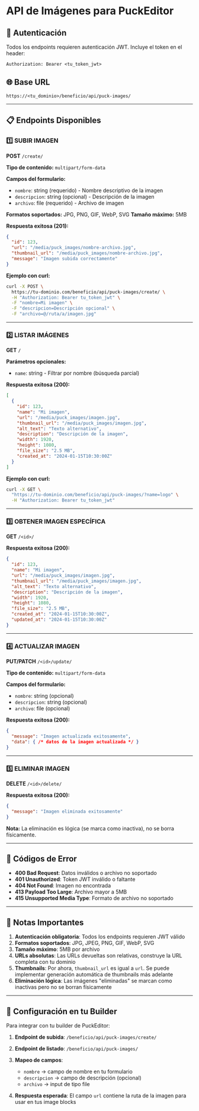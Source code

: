# API de Imágenes para PuckEditor

## 🔐 Autenticación
Todos los endpoints requieren autenticación JWT. Incluye el token en el header:
```
Authorization: Bearer <tu_token_jwt>
```

## 🌐 Base URL
```
https://<tu_dominio>/beneficio/api/puck-images/
```

---

## 📋 Endpoints Disponibles

### 1️⃣ SUBIR IMAGEN
**POST** `/create/`

**Tipo de contenido:** `multipart/form-data`

**Campos del formulario:**
- `nombre`: string (requerido) - Nombre descriptivo de la imagen
- `descripcion`: string (opcional) - Descripción de la imagen
- `archivo`: file (requerido) - Archivo de imagen

**Formatos soportados:** JPG, PNG, GIF, WebP, SVG
**Tamaño máximo:** 5MB

**Respuesta exitosa (201):**
```json
{
  "id": 123,
  "url": "/media/puck_images/nombre-archivo.jpg",
  "thumbnail_url": "/media/puck_images/nombre-archivo.jpg",
  "message": "Imagen subida correctamente"
}
```

**Ejemplo con curl:**
```bash
curl -X POST \
  https://tu-dominio.com/beneficio/api/puck-images/create/ \
  -H "Authorization: Bearer tu_token_jwt" \
  -F "nombre=Mi imagen" \
  -F "descripcion=Descripción opcional" \
  -F "archivo=@/ruta/a/imagen.jpg"
```

---

### 2️⃣ LISTAR IMÁGENES
**GET** `/`

**Parámetros opcionales:**
- `name`: string - Filtrar por nombre (búsqueda parcial)

**Respuesta exitosa (200):**
```json
[
  {
    "id": 123,
    "name": "Mi imagen",
    "url": "/media/puck_images/imagen.jpg",
    "thumbnail_url": "/media/puck_images/imagen.jpg",
    "alt_text": "Texto alternativo",
    "description": "Descripción de la imagen",
    "width": 1920,
    "height": 1080,
    "file_size": "2.5 MB",
    "created_at": "2024-01-15T10:30:00Z"
  }
]
```

**Ejemplo con curl:**
```bash
curl -X GET \
  "https://tu-dominio.com/beneficio/api/puck-images/?name=logo" \
  -H "Authorization: Bearer tu_token_jwt"
```

---

### 3️⃣ OBTENER IMAGEN ESPECÍFICA
**GET** `/<id>/`

**Respuesta exitosa (200):**
```json
{
  "id": 123,
  "name": "Mi imagen",
  "url": "/media/puck_images/imagen.jpg",
  "thumbnail_url": "/media/puck_images/imagen.jpg",
  "alt_text": "Texto alternativo",
  "description": "Descripción de la imagen",
  "width": 1920,
  "height": 1080,
  "file_size": "2.5 MB",
  "created_at": "2024-01-15T10:30:00Z",
  "updated_at": "2024-01-15T10:30:00Z"
}
```

---

### 4️⃣ ACTUALIZAR IMAGEN
**PUT/PATCH** `/<id>/update/`

**Tipo de contenido:** `multipart/form-data`

**Campos del formulario:**
- `nombre`: string (opcional)
- `descripcion`: string (opcional)
- `archivo`: file (opcional)

**Respuesta exitosa (200):**
```json
{
  "message": "Imagen actualizada exitosamente",
  "data": { /* datos de la imagen actualizada */ }
}
```

---

### 5️⃣ ELIMINAR IMAGEN
**DELETE** `/<id>/delete/`

**Respuesta exitosa (200):**
```json
{
  "message": "Imagen eliminada exitosamente"
}
```

**Nota:** La eliminación es lógica (se marca como inactiva), no se borra físicamente.

---

## 🚨 Códigos de Error

- **400 Bad Request**: Datos inválidos o archivo no soportado
- **401 Unauthorized**: Token JWT inválido o faltante
- **404 Not Found**: Imagen no encontrada
- **413 Payload Too Large**: Archivo mayor a 5MB
- **415 Unsupported Media Type**: Formato de archivo no soportado

---

## 📝 Notas Importantes

1. **Autenticación obligatoria**: Todos los endpoints requieren JWT válido
2. **Formatos soportados**: JPG, JPEG, PNG, GIF, WebP, SVG
3. **Tamaño máximo**: 5MB por archivo
4. **URLs absolutas**: Las URLs devueltas son relativas, construye la URL completa con tu dominio
5. **Thumbnails**: Por ahora, `thumbnail_url` es igual a `url`. Se puede implementar generación automática de thumbnails más adelante
6. **Eliminación lógica**: Las imágenes "eliminadas" se marcan como inactivas pero no se borran físicamente

---

## 🔧 Configuración en tu Builder

Para integrar con tu builder de PuckEditor:

1. **Endpoint de subida**: `/beneficio/api/puck-images/create/`
2. **Endpoint de listado**: `/beneficio/api/puck-images/`
3. **Mapeo de campos**:
   - `nombre` → campo de nombre en tu formulario
   - `descripcion` → campo de descripción (opcional)
   - `archivo` → input de tipo file

4. **Respuesta esperada**: El campo `url` contiene la ruta de la imagen para usar en tus image blocks